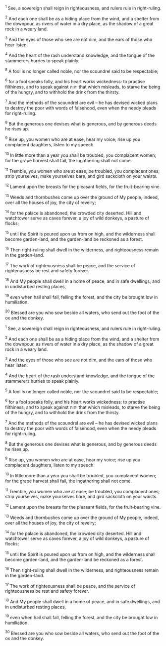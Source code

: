 <sup>1</sup> See, a sovereign shall reign in righteousness, and rulers rule in right-ruling.

<sup>2</sup> And each one shall be as a hiding place from the wind, and a shelter from the downpour, as rivers of water in a dry place, as the shadow of a great rock in a weary land.

<sup>3</sup> And the eyes of those who see are not dim, and the ears of those who hear listen.

<sup>4</sup> And the heart of the rash understand knowledge, and the tongue of the stammerers hurries to speak plainly.

<sup>5</sup> A fool is no longer called noble, nor the scoundrel said to be respectable;

<sup>6</sup> for a fool speaks folly, and his heart works wickedness: to practise filthiness, and to speak against יהוה that which misleads, to starve the being of the hungry, and to withhold the drink from the thirsty.

<sup>7</sup> And the methods of the scoundrel are evil – he has devised wicked plans to destroy the poor with words of falsehood, even when the needy pleads for right-ruling.

<sup>8</sup> But the generous one devises what is generous, and by generous deeds he rises up.

<sup>9</sup> Rise up, you women who are at ease, hear my voice; rise up you complacent daughters, listen to my speech.

<sup>10</sup> In little more than a year you shall be troubled, you complacent women; for the grape harvest shall fail, the ingathering shall not come.

<sup>11</sup> Tremble, you women who are at ease; be troubled, you complacent ones; strip yourselves, make yourselves bare, and gird sackcloth on your waists.

<sup>12</sup> Lament upon the breasts for the pleasant fields, for the fruit-bearing vine.

<sup>13</sup> Weeds and thornbushes come up over the ground of My people, indeed, over all the houses of joy, the city of revelry;

<sup>14</sup> for the palace is abandoned, the crowded city deserted. Hill and watchtower serve as caves forever, a joy of wild donkeys, a pasture of flocks;

<sup>15</sup> until the Spirit is poured upon us from on high, and the wilderness shall become garden-land, and the garden-land be reckoned as a forest.

<sup>16</sup> Then right-ruling shall dwell in the wilderness, and righteousness remain in the garden-land.

<sup>17</sup> The work of righteousness shall be peace, and the service of righteousness be rest and safety forever.

<sup>18</sup> And My people shall dwell in a home of peace, and in safe dwellings, and in undisturbed resting places,

<sup>19</sup> even when hail shall fall, felling the forest, and the city be brought low in humiliation.

<sup>20</sup> Blessed are you who sow beside all waters, who send out the foot of the ox and the donkey.

<sup>1</sup> See, a sovereign shall reign in righteousness, and rulers rule in right-ruling.

<sup>2</sup> And each one shall be as a hiding place from the wind, and a shelter from the downpour, as rivers of water in a dry place, as the shadow of a great rock in a weary land.

<sup>3</sup> And the eyes of those who see are not dim, and the ears of those who hear listen.

<sup>4</sup> And the heart of the rash understand knowledge, and the tongue of the stammerers hurries to speak plainly.

<sup>5</sup> A fool is no longer called noble, nor the scoundrel said to be respectable;

<sup>6</sup> for a fool speaks folly, and his heart works wickedness: to practise filthiness, and to speak against יהוה that which misleads, to starve the being of the hungry, and to withhold the drink from the thirsty.

<sup>7</sup> And the methods of the scoundrel are evil – he has devised wicked plans to destroy the poor with words of falsehood, even when the needy pleads for right-ruling.

<sup>8</sup> But the generous one devises what is generous, and by generous deeds he rises up.

<sup>9</sup> Rise up, you women who are at ease, hear my voice; rise up you complacent daughters, listen to my speech.

<sup>10</sup> In little more than a year you shall be troubled, you complacent women; for the grape harvest shall fail, the ingathering shall not come.

<sup>11</sup> Tremble, you women who are at ease; be troubled, you complacent ones; strip yourselves, make yourselves bare, and gird sackcloth on your waists.

<sup>12</sup> Lament upon the breasts for the pleasant fields, for the fruit-bearing vine.

<sup>13</sup> Weeds and thornbushes come up over the ground of My people, indeed, over all the houses of joy, the city of revelry;

<sup>14</sup> for the palace is abandoned, the crowded city deserted. Hill and watchtower serve as caves forever, a joy of wild donkeys, a pasture of flocks;

<sup>15</sup> until the Spirit is poured upon us from on high, and the wilderness shall become garden-land, and the garden-land be reckoned as a forest.

<sup>16</sup> Then right-ruling shall dwell in the wilderness, and righteousness remain in the garden-land.

<sup>17</sup> The work of righteousness shall be peace, and the service of righteousness be rest and safety forever.

<sup>18</sup> And My people shall dwell in a home of peace, and in safe dwellings, and in undisturbed resting places,

<sup>19</sup> even when hail shall fall, felling the forest, and the city be brought low in humiliation.

<sup>20</sup> Blessed are you who sow beside all waters, who send out the foot of the ox and the donkey.

